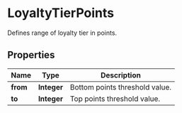 

# LoyaltyTierPoints

Defines range of loyalty tier in points.

## Properties

| Name | Type | Description |
|------------ | ------------- | ------------- |
|**from** | **Integer** | Bottom points threshold value. |
|**to** | **Integer** | Top points threshold value. |



